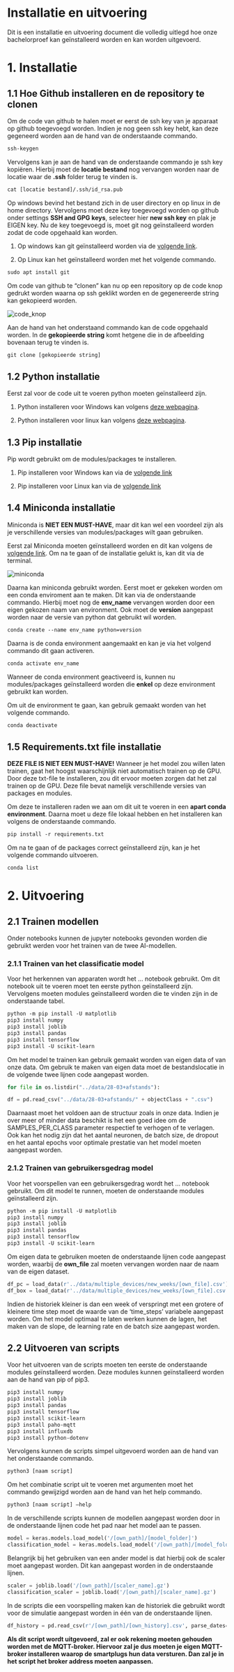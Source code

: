# Installatie en uitvoering

Dit is een installatie en uitvoering document die volledig uitlegd hoe onze bachelorproef kan geïnstalleerd worden en kan worden uitgevoerd.

# 1. Installatie

## 1.1 Hoe Github installeren en de repository te clonen

Om de code van github te halen moet er eerst de ssh key van je apparaat op github toegevoegd worden. Indien je nog geen ssh key hebt, kan deze gegeneerd worden aan de hand van de onderstaande commando.

```txt
ssh-keygen 
```

Vervolgens kan je aan de hand van de onderstaande commando je ssh key kopiëren. Hierbij moet de **locatie bestand** nog vervangen worden naar de locatie waar de **.ssh** folder terug te vinden is.

```txt
cat [locatie bestand]/.ssh/id_rsa.pub
```

Op windows bevind het bestand zich in de user directory en op linux in de home directory. Vervolgens moet deze key toegevoegd worden op github onder settings **SSH and GPG keys**, selecteer hier **new ssh key** en plak je EIGEN key. Nu de key toegevoegd is, moet git nog geïnstalleerd worden zodat de code opgehaald kan worden.

1. Op windows kan git geïnstalleerd worden via de [volgende link](https://git-scm.com/download/win).

2. Op Linux kan het geïnstalleerd worden met het volgende commando.

```txt
sudo apt install git
```

Om code van github te “clonen” kan nu op een repository op de code knop gedrukt worden waarna op ssh geklikt worden en de gegenereerde string kan gekopieerd worden.

![code_knop](./img/code_knop.png)

Aan de hand van het onderstaand commando kan de code opgehaald worden. In de **gekopieerde string** komt hetgene die in de afbeelding bovenaan terug te vinden is. 

```txt
git clone [gekopieerde string]
```

## 1.2 Python installatie

Eerst zal voor de code uit te voeren python moeten geïnstalleerd zijn. 

1. Python installeren voor Windows kan volgens [deze webpagina](https://www.python.org/downloads/).

2. Python installeren voor linux kan volgens [deze webpagina](https://docs.python-guide.org/starting/install3/linux/).

## 1.3 Pip installatie

Pip wordt gebruikt om de modules/packages te installeren.

1. Pip installeren voor Windows kan via de [volgende link](https://phoenixnap.com/kb/install-pip-windows)

2. Pip installeren voor Linux kan via de [volgende link](https://www.redhat.com/sysadmin/install-python-pip-linux)

## 1.4 Miniconda installatie

Miniconda is **NIET EEN MUST-HAVE**, maar dit kan wel een voordeel zijn als je verschillende versies van modules/packages wilt gaan gebruiken.

Eerst zal Miniconda moeten geïnstalleerd worden en dit kan volgens de [volgende link](https://docs.conda.io/en/latest/miniconda.html#:~:text=On%20Windows%2C%20macOS%2C%20and%20Linux,which%20does%20require%20administrator%20permissions.). Om na te gaan of de installatie gelukt is, kan dit via de terminal.

![miniconda](./img/miniconda.png)

Daarna kan miniconda gebruikt worden. Eerst moet er gekeken worden om een conda enviroment aan te maken. Dit kan via de onderstaande commando. Hierbij moet nog de **env_name** vervangen worden door een eigen gekozen naam van environment. Ook moet de **version** aangepast worden naar de versie van python dat gebruikt wil worden.

```txt
conda create --name env_name python=version
```

Daarna is de conda environment aangemaakt en kan je via het volgend commando dit gaan activeren.

```txt
conda activate env_name
```

Wanneer de conda environment geactiveerd is, kunnen nu modules/packages geïnstalleerd worden die **enkel** op deze environment gebruikt kan worden.

Om uit de environment te gaan, kan gebruik gemaakt worden van het volgende commando.

```txt
conda deactivate
```

## 1.5 Requirements.txt file installatie

**DEZE FILE IS NIET EEN MUST-HAVE!** Wanneer je het model zou willen laten trainen, gaat het hoogst waarschijnlijk niet automatisch trainen op de GPU. Door deze txt-file te installeren, zou dit ervoor moeten zorgen dat het zal trainen op de GPU. Deze file bevat namelijk verschillende versies van packages en modules.

Om deze te installeren raden we aan om dit uit te voeren in een **apart conda environment**. Daarna moet u deze file lokaal hebben en het installeren kan volgens de onderstaande commando.

```txt
pip install -r requirements.txt
```

Om na te gaan of de packages correct geïnstalleerd zijn, kan je het volgende commando uitvoeren.

```txt
conda list
```

# 2. Uitvoering

## 2.1 Trainen modellen

Onder notebooks kunnen de jupyter notebooks gevonden worden die gebruikt werden voor het trainen van de twee AI-modellen.

### 2.1.1 Trainen van het classificatie model

Voor het herkennen van apparaten wordt het … notebook gebruikt. Om dit notebook uit te voeren moet ten eerste python geïnstalleerd zijn. Vervolgens moeten modules geïnstalleerd worden die te vinden zijn in de onderstaande tabel.

```txt
python -m pip install -U matplotlib
pip3 install numpy
pip3 install joblib
pip3 install pandas
pip3 install tensorflow
pip3 install -U scikit-learn
```

Om het model te trainen kan gebruik gemaakt worden van eigen data of van onze data. Om gebruik te maken van eigen data moet de bestandslocatie in de volgende twee lijnen code aangepast worden.

```python
for file in os.listdir("../data/28-03+afstands"):

df = pd.read_csv("../data/28-03+afstands/" + objectClass + ".csv")
```

Daarnaast moet het voldoen aan de structuur zoals in onze data. Indien je over meer of minder data beschikt is het een goed idee om de SAMPLES_PER_CLASS parameter respectief te verhogen of te verlagen. Ook kan het nodig zijn dat het aantal neuronen, de batch size, de dropout en het aantal epochs voor optimale prestatie van het model moeten aangepast worden.

### 2.1.2 Trainen van gebruikersgedrag model

Voor het voorspellen van een gebruikersgedrag wordt het … notebook gebruikt. Om dit model te runnen, moeten de onderstaande modules geïnstalleerd zijn.

```txt
python -m pip install -U matplotlib
pip3 install numpy
pip3 install joblib
pip3 install pandas
pip3 install tensorflow
pip3 install -U scikit-learn
```

Om eigen data te gebruiken moeten de onderstaande lijnen code aangepast worden, waarbij de **own_file** zal moeten vervangen worden naar de naam van de eigen dataset.

```python
df_pc = load_data(r'../data/multiple_devices/new_weeks/[own_file].csv')
df_box = load_data(r'../data/multiple_devices/new_weeks/[own_file].csv')
```

Indien de historiek kleiner is dan een week of verspringt met een grotere of kleinere time step moet de waarde van de ‘time_steps’ variabele aangepast worden. Om het model optimaal te laten werken kunnen de lagen, het maken van de slope, de learning rate en de batch size aangepast worden.

## 2.2 Uitvoeren van scripts

Voor het uitvoeren van de scripts moeten ten eerste de onderstaande modules geïnstalleerd worden. Deze modules kunnen geïnstalleerd worden aan de hand van pip of pip3.

```txt
pip3 install numpy
pip3 install joblib
pip3 install pandas
pip3 install tensorflow
pip3 install scikit-learn
pip3 install paho-mqtt
pip3 install influxdb
pip3 install python-dotenv
```

Vervolgens kunnen de scripts simpel uitgevoerd worden aan de hand van het onderstaande commando.

```txt
python3 [naam script]
```

Om het combinatie script uit te voeren met argumenten moet het commando gewijzigd worden aan de hand van het help commando.

```txt
python3 [naam script] –help
```

In de verschillende scripts kunnen de modellen aangepast worden door in de onderstaande lijnen code het pad naar het model aan te passen.

```python
model = keras.models.load_model('/[own_path]/[model_folder]')
classification_model = keras.models.load_model('/[own_path]/[model_folder')
```

Belangrijk bij het gebruiken van een ander model is dat hierbij ook de scaler moet aangepast worden. Dit kan aangepast worden in de onderstaande lijnen.

```python
scaler = joblib.load('/[own_path]/[scaler_name].gz')
classification_scaler = joblib.load('/[own_path]/[scaler_name].gz')
```

In de scripts die een voorspelling maken kan de historiek die gebruikt wordt voor de simulatie aangepast worden in één van de onderstaande lijnen.

```python
df_history = pd.read_csv(r'/[own_path]/[own_history].csv', parse_dates=['timestamp'])
```

**Als dit script wordt uitgevoerd, zal er ook rekening moeten gehouden worden met de MQTT-broker. Hiervoor zal je dus moeten je eigen MQTT-broker installeren waarop de smartplugs hun data versturen. Dan zal je in het script het broker address moeten aanpassen.**
